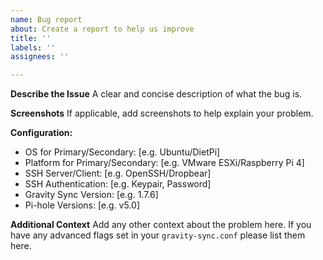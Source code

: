 ```yaml
---
name: Bug report
about: Create a report to help us improve
title: ''
labels: ''
assignees: ''

---
```


**Describe the Issue**
A clear and concise description of what the bug is.

**Screenshots**
If applicable, add screenshots to help explain your problem.

**Configuration:**
 - OS for Primary/Secondary: [e.g. Ubuntu/DietPi]
 - Platform for Primary/Secondary: [e.g. VMware ESXi/Raspberry Pi 4]
 - SSH Server/Client: [e.g. OpenSSH/Dropbear]
 - SSH Authentication: [e.g. Keypair, Password]
 - Gravity Sync Version: [e.g. 1.7.6]
 - Pi-hole Versions: [e.g. v5.0]

**Additional Context**
Add any other context about the problem here. If you have any advanced flags set in your `gravity-sync.conf` please list them here.
